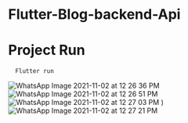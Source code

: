 # Flutter-Blog-backend-Api

# Project Run
      Flutter run
      
![WhatsApp Image 2021-11-02 at 12 26 36 PM](https://user-images.githubusercontent.com/74053116/139803603-bcfeaf2f-b815-442c-b61c-062391b87bcf.jpeg)
![WhatsApp Image 2021-11-02 at 12 26 51 PM](https://user-images.githubusercontent.com/74053116/139803619-1130b32c-9835-4d79-ad2c-1ddf9ddc1a81.jpeg)
![WhatsApp Image 2021-11-02 at 12 27 03 PM](https://user-images.githubusercontent.com/74053116/139803629-f8e32e5b-71b0-456f-bcb9-71924aba8cc1.jpeg)
)
![WhatsApp Image 2021-11-02 at 12 27 21 PM](https://user-images.githubusercontent.com/74053116/139803636-f0dae261-e27c-4e72-ac39-355b340fc166.jpeg)
